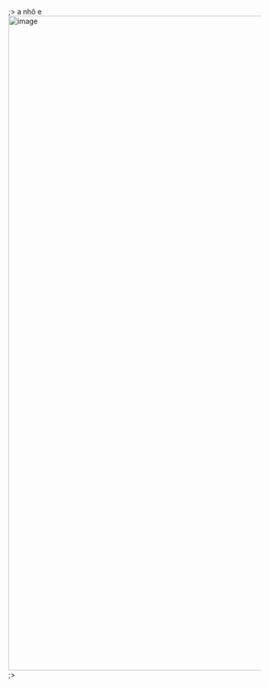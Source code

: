 ;> a nhô e<br>
<img width="2110" height="1302" alt="image" src="https://github.com/user-attachments/assets/dfeca262-ae56-43b6-a736-ad1a9ebe005d" /><br>
;> 
